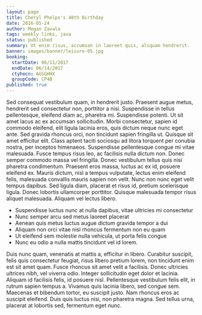 ```yaml
---
layout: page
title: Cheryl Phelps's 48th Birthday
date: 2016-05-24
author: Megan Zavala
tags: weekly links, java
status: published
summary: Ut enim risus, accumsan in laoreet quis, aliquam hendrerit.
banner: images/banner/leisure-05.jpg
booking:
  startDate: 06/11/2017
  endDate: 06/14/2017
  ctyhocn: AGSGHHX
  groupCode: CP4B
published: true
---
```

Sed consequat vestibulum quam, in hendrerit justo. Praesent augue metus, hendrerit sed consectetur non, porttitor a nisi. Suspendisse in tellus pellentesque, eleifend diam ac, pharetra mi. Suspendisse potenti. Ut sit amet lacus ac ex accumsan sollicitudin. Morbi consectetur, sapien id commodo eleifend, elit ligula lacinia eros, quis dictum neque nunc eget ante. Sed gravida rhoncus orci, non tincidunt sapien fringilla ut. Quisque sit amet efficitur elit.
Class aptent taciti sociosqu ad litora torquent per conubia nostra, per inceptos himenaeos. Suspendisse pellentesque congue mi vitae malesuada. Fusce tempus risus leo, ac facilisis nulla dictum non. Donec semper commodo massa vel fringilla. Donec vestibulum tellus quis nisi pharetra condimentum. Praesent eros massa, luctus ac ex id, posuere eleifend ex. Mauris dictum, nisl a tempus vulputate, lectus enim eleifend felis, malesuada convallis mauris sapien non velit. Nunc non nunc eget velit tempus dapibus. Sed ligula diam, placerat et risus id, pretium scelerisque ligula. Donec lobortis ullamcorper porttitor. Quisque malesuada tempor risus aliquet malesuada. Aliquam vel lectus libero.

* Suspendisse luctus nunc at nulla dapibus, vitae ultricies mi consectetur
* Nunc semper arcu sed metus laoreet placerat
* Aenean quis metus luctus augue dictum gravida tempor a dui
* Aliquam non orci vitae nisl rhoncus fermentum non eu quam
* Ut eleifend sem molestie nulla vehicula, ut porta felis congue
* Nunc eu odio a nulla mattis tincidunt vel id lorem.

Duis nunc quam, venenatis at mattis a, efficitur in libero. Curabitur suscipit, felis quis consectetur feugiat, risus libero pretium lorem, non tincidunt enim est sit amet quam. Fusce rhoncus sit amet velit a facilisis. Donec ultricies ultrices nibh, vel viverra odio. Integer sollicitudin eget dolor et lacinia. Aliquam id facilisis felis, id posuere nisl. Pellentesque vestibulum felis elit, in rutrum sapien tempus a. Vivamus quis lacinia libero, sed congue sem. Maecenas et bibendum tortor, eu suscipit justo. Nam rhoncus eros ac suscipit eleifend. Duis quis luctus nisi, non pharetra magna. Sed tellus urna, placerat at lobortis sed, fermentum eget nunc.
